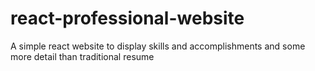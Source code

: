 # react-professional-website
A simple react website to display skills and accomplishments and some more detail than traditional resume
